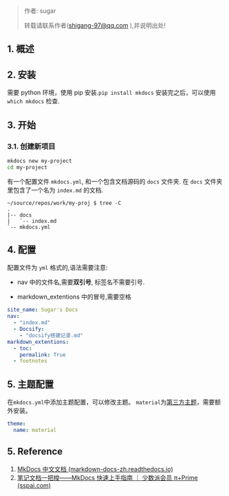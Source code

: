 
> 作者: sugar
> 
> 转载请联系作者(shigang-97@qq.com ),并说明出处!


## 1. 概述

## 2. 安装
需要 python 环境，使用 pip 安装.`pip install mkdocs`
安装完之后，可以使用 `which mkdocs` 检查.

## 3. 开始

### 3.1. 创建新项目

```bash
mkdocs new my-project
cd my-project
```

有一个配置文件 `mkdocs.yml`, 和一个包含文档源码的 `docs` 文件夹. 在 `docs` 文件夹里包含了一个名为 `index.md` 的文档.

```
~/source/repos/work/my-proj $ tree -C
.
|-- docs
|   `-- index.md
`-- mkdocs.yml

```




## 4. 配置
配置文件为 `yml` 格式的,语法需要注意:

- nav 中的文件名,需要**双引号**, 标签名不需要引号.

- markdown_extentions 中的冒号,需要空格

```yml
site_name: Sugar's Docs
nav:
  - "index.md"
  - Docsify:
    - "docsify搭建记录.md"
markdown_extentions:
  - toc:
    permalink: True
  - footnotes

```

## 5. 主题配置

在`mkdocs.yml`中添加主题配置，可以修改主题。 `material`为[第三方主题](https://squidfunk.github.io/mkdocs-material/)，需要额外安装。

```yml
theme: 
  name: material
```

## 5. Reference
1. [MkDocs 中文文档 (markdown-docs-zh.readthedocs.io)](https://markdown-docs-zh.readthedocs.io/zh_CN/latest/)
2. [笔记文档一把梭——MkDocs 快速上手指南 ｜ 少数派会员 π+Prime (sspai.com)](https://sspai.com/prime/story/mkdocs-primer)